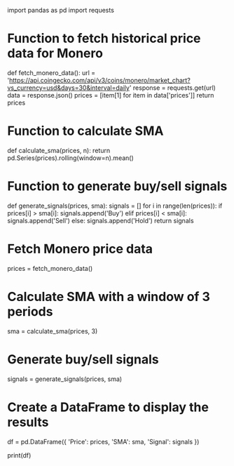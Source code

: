 import pandas as pd
import requests

# Function to fetch historical price data for Monero
def fetch_monero_data():
    url = 'https://api.coingecko.com/api/v3/coins/monero/market_chart?vs_currency=usd&days=30&interval=daily'
    response = requests.get(url)
    data = response.json()
    prices = [item[1] for item in data['prices']]
    return prices

# Function to calculate SMA
def calculate_sma(prices, n):
    return pd.Series(prices).rolling(window=n).mean()

# Function to generate buy/sell signals
def generate_signals(prices, sma):
    signals = []
    for i in range(len(prices)):
        if prices[i] > sma[i]:
            signals.append('Buy')
        elif prices[i] < sma[i]:
            signals.append('Sell')
        else:
            signals.append('Hold')
    return signals

# Fetch Monero price data
prices = fetch_monero_data()

# Calculate SMA with a window of 3 periods
sma = calculate_sma(prices, 3)

# Generate buy/sell signals
signals = generate_signals(prices, sma)

# Create a DataFrame to display the results
df = pd.DataFrame({
    'Price': prices,
    'SMA': sma,
    'Signal': signals
})

print(df)
